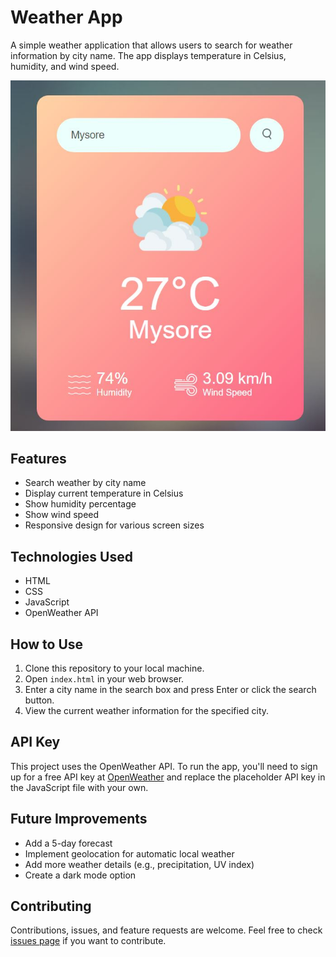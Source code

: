 # Weather App

A simple weather application that allows users to search for weather information by city name. The app displays temperature in Celsius, humidity, and wind speed.

![Screenshot](/images/screenshot.JPG)

## Features

- Search weather by city name
- Display current temperature in Celsius
- Show humidity percentage
- Show wind speed
- Responsive design for various screen sizes

## Technologies Used

- HTML
- CSS
- JavaScript
- OpenWeather API

## How to Use

1. Clone this repository to your local machine.
2. Open `index.html` in your web browser.
3. Enter a city name in the search box and press Enter or click the search button.
4. View the current weather information for the specified city.

## API Key

This project uses the OpenWeather API. To run the app, you'll need to sign up for a free API key at [OpenWeather](https://openweathermap.org/api) and replace the placeholder API key in the JavaScript file with your own.

## Future Improvements

- Add a 5-day forecast
- Implement geolocation for automatic local weather
- Add more weather details (e.g., precipitation, UV index)
- Create a dark mode option

## Contributing

Contributions, issues, and feature requests are welcome. Feel free to check [issues page](https://github.com/yourusername/weather-app/issues) if you want to contribute.

